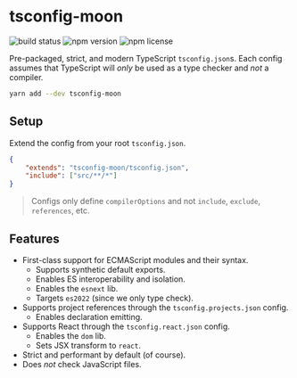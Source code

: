 # tsconfig-moon

![build status](https://img.shields.io/github/workflow/status/moonrepo/dev/Pipeline)
![npm version](https://img.shields.io/npm/v/tsconfig-moon)
![npm license](https://img.shields.io/npm/l/tsconfig-moon)

Pre-packaged, strict, and modern TypeScript `tsconfig.json`s. Each config assumes that TypeScript
will _only_ be used as a type checker and _not_ a compiler.

```bash
yarn add --dev tsconfig-moon
```

## Setup

Extend the config from your root `tsconfig.json`.

```json
{
	"extends": "tsconfig-moon/tsconfig.json",
	"include": ["src/**/*"]
}
```

> Configs only define `compilerOptions` and not `include`, `exclude`, `references`, etc.

## Features

- First-class support for ECMAScript modules and their syntax.
  - Supports synthetic default exports.
  - Enables ES interoperability and isolation.
  - Enables the `esnext` lib.
  - Targets `es2022` (since we only type check).
- Supports project references through the `tsconfig.projects.json` config.
  - Enables declaration emitting.
- Supports React through the `tsconfig.react.json` config.
  - Enables the `dom` lib.
  - Sets JSX transform to `react`.
- Strict and performant by default (of course).
- Does _not_ check JavaScript files.
